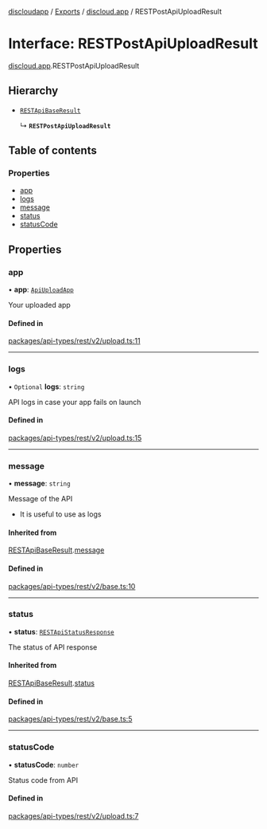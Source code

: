 [discloudapp](../README.md) / [Exports](../modules.md) / [discloud.app](../modules/discloud_app.md) / RESTPostApiUploadResult

# Interface: RESTPostApiUploadResult

[discloud.app](../modules/discloud_app.md).RESTPostApiUploadResult

## Hierarchy

- [`RESTApiBaseResult`](discloud_app.RESTApiBaseResult.md)

  ↳ **`RESTPostApiUploadResult`**

## Table of contents

### Properties

- [app](discloud_app.RESTPostApiUploadResult.md#app)
- [logs](discloud_app.RESTPostApiUploadResult.md#logs)
- [message](discloud_app.RESTPostApiUploadResult.md#message)
- [status](discloud_app.RESTPostApiUploadResult.md#status)
- [statusCode](discloud_app.RESTPostApiUploadResult.md#statuscode)

## Properties

### app

• **app**: [`ApiUploadApp`](discloud_app.ApiUploadApp.md)

Your uploaded app

#### Defined in

[packages/api-types/rest/v2/upload.ts:11](https://github.com/discloud/discloud.app/blob/86003e6/packages/api-types/rest/v2/upload.ts#L11)

___

### logs

• `Optional` **logs**: `string`

API logs in case your app fails on launch

#### Defined in

[packages/api-types/rest/v2/upload.ts:15](https://github.com/discloud/discloud.app/blob/86003e6/packages/api-types/rest/v2/upload.ts#L15)

___

### message

• **message**: `string`

Message of the API
- It is useful to use as logs

#### Inherited from

[RESTApiBaseResult](discloud_app.RESTApiBaseResult.md).[message](discloud_app.RESTApiBaseResult.md#message)

#### Defined in

[packages/api-types/rest/v2/base.ts:10](https://github.com/discloud/discloud.app/blob/86003e6/packages/api-types/rest/v2/base.ts#L10)

___

### status

• **status**: [`RESTApiStatusResponse`](../modules/discloud_app.md#restapistatusresponse)

The status of API response

#### Inherited from

[RESTApiBaseResult](discloud_app.RESTApiBaseResult.md).[status](discloud_app.RESTApiBaseResult.md#status)

#### Defined in

[packages/api-types/rest/v2/base.ts:5](https://github.com/discloud/discloud.app/blob/86003e6/packages/api-types/rest/v2/base.ts#L5)

___

### statusCode

• **statusCode**: `number`

Status code from API

#### Defined in

[packages/api-types/rest/v2/upload.ts:7](https://github.com/discloud/discloud.app/blob/86003e6/packages/api-types/rest/v2/upload.ts#L7)
